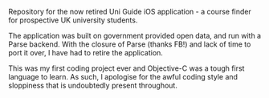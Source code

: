 Repository for the now retired Uni Guide iOS application - a course finder for prospective UK university students.

The application was built on government provided open data, and run with a Parse backend. With the closure of Parse (thanks FB!) and lack of time to port it over, I have had to retire the application.

This was my first coding project ever and Objective-C was a tough first language to learn. As such, I apologise for the awful coding style and sloppiness that is undoubtedly present throughout.
